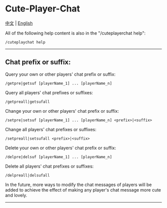 # Cute-Player-Chat

[中文](README.md) | [English](README_en.md)

All of the following help content is also in the "/cuteplayerchat help":
~~~
/cuteplaychat help
~~~
---
## Chat prefix or suffix:

Query your own or other players' chat prefix or suffix:
~~~
/getpre|getsuf [playerName_1] ... [playerName_n]
~~~

Query all players' chat prefixes or suffixes:
~~~
/getpreall|getsufall
~~~

Change your own or other players' chat prefix or suffix:
~~~
/setpre|setsuf [playerName_1] ... [playerName_n] <prefix>|<suffix>
~~~

Change all players' chat prefixes or suffixes:
~~~
/setpreall|setsufall <prefix>|<suffix>
~~~

Delete your own or other players' chat prefix or suffix:
~~~
/delpre|delsuf [playerName_1] ... [playerName_n]
~~~

Delete all players' chat prefixes or suffixes:
~~~
/delpreall|delsufall
~~~

In the future, more ways to modify the chat messages of players will be added to achieve the effect of making any player's chat message more cute and lovely.

---
